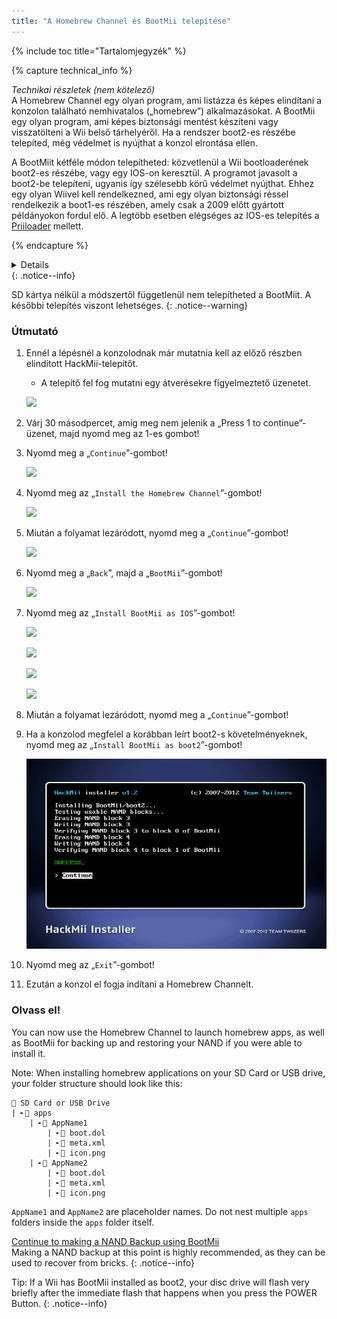 ```yaml
---
title: "A Homebrew Channel és BootMii telepítése"
---
```


{% include toc title="Tartalomjegyzék" %}

{% capture technical_info %}
<summary><em>Technikai részletek (nem kötelező)</em></summary>
A Homebrew Channel egy olyan program, ami listázza és képes elindítani a konzolon található nemhivatalos („homebrew”) alkalmazásokat. A BootMii egy olyan program, ami képes biztonsági mentést készíteni vagy visszatölteni a Wii belső tárhelyéről. Ha a rendszer boot2-es részébe telepíted, még védelmet is nyújthat a konzol elrontása ellen.

A BootMiit kétféle módon telepítheted: közvetlenül a Wii bootloaderének boot2-es részébe, vagy egy IOS-on keresztül. A programot javasolt a boot2-be telepíteni, ugyanis így szélesebb körű védelmet nyújthat. Ehhez egy olyan Wiivel kell rendelkezned, ami egy olyan biztonsági réssel rendelkezik a boot1-es részében, amely csak a 2009 előtt gyártott példányokon fordul elő. A legtöbb esetben elégséges az IOS-es telepítés a [Priiloader](priiloader) mellett.

{% endcapture %}
<details>{{ technical_info | markdownify }}</details>
{: .notice--info}

SD kártya nélkül a módszertől függetlenül nem telepítheted a BootMiit. A későbbi telepítés viszont lehetséges.
{: .notice--warning}

### Útmutató

1. Ennél a lépésnél a konzolodnak már mutatnia kell az előző részben elindított HackMii-telepítőt.
    + A telepítő fel fog mutatni egy átverésekre figyelmeztető üzenetet.

    ![](/images/hackmii/scam.png)

1. Várj 30 másodpercet, amíg meg nem jelenik a „Press 1 to continue”-üzenet, majd nyomd meg az 1-es gombot!
1. Nyomd meg a „`Continue`”-gombot!

    ![](/images/hackmii/test_results.png)

1. Nyomd meg az „`Install the Homebrew Channel`”-gombot!

    ![](/images/hackmii/hbc_install.png)

1. Miután a folyamat lezáródott, nyomd meg a „`Continue`”-gombot!

    ![](/images/hackmii/hbc_install_ok.png)

1. Nyomd meg a „`Back`”, majd a „`BootMii`”-gombot!

    ![](/images/hackmii/bootmii_install.png)

1. Nyomd meg az „`Install BootMii as IOS`”-gombot!

    ![](/images/hackmii/bootmii_install1.png)

    ![](/images/hackmii/bootmii_install2.png)

    ![](/images/hackmii/bootmii_install3.png)

    ![](/images/hackmii/bootmii_install_ok.png)

1. Miután a folyamat lezáródott, nyomd meg a „`Continue`”-gombot!
1. Ha a konzolod megfelel a korábban leírt boot2-s követelményeknek, nyomd meg az „`Install BootMii as boot2`”-gombot!

    ![](/images/hackmii/bootmii_install4.png)

1. Nyomd meg az „`Exit`”-gombot!
1. Ezután a konzol el fogja indítani a Homebrew Channelt.

### Olvass el!

You can now use the Homebrew Channel to launch homebrew apps, as well as BootMii for backing up and restoring your NAND if you were able to install it.

Note: When installing homebrew applications on your SD Card or USB drive, your folder structure should look like this:

```
💾 SD Card or USB Drive
| ╸📁 apps
    | ╸📁 AppName1
        | ╸📄 boot.dol
        | ╸📄 meta.xml
        | ╸📄 icon.png
    | ╸📁 AppName2
        | ╸📄 boot.dol
        | ╸📄 meta.xml
        | ╸📄 icon.png
```

`AppName1` and `AppName2` are placeholder names. Do not nest multiple `apps` folders inside the `apps` folder itself.

[Continue to making a NAND Backup using BootMii](bootmii)<br> Making a NAND backup at this point is highly recommended, as they can be used to recover from bricks.
{: .notice--info}

Tip: If a Wii has BootMii installed as boot2, your disc drive will flash very briefly after the immediate flash that happens when you press the POWER Button.
{: .notice--info}
